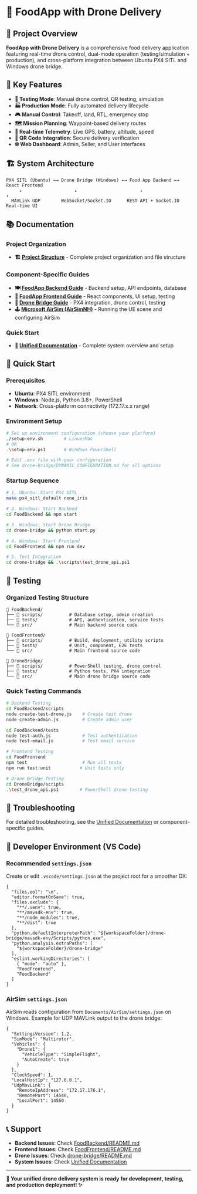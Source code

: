 # 🚁 FoodApp with Drone Delivery

## 🎯 Project Overview

**FoodApp with Drone Delivery** is a comprehensive food delivery application featuring real-time drone control, dual-mode operation (testing/simulation + production), and cross-platform integration between Ubuntu PX4 SITL and Windows drone bridge.

## 🌟 Key Features

- **🧪 Testing Mode**: Manual drone control, QR testing, simulation
- **🏭 Production Mode**: Fully automated delivery lifecycle
- **🎮 Manual Control**: Takeoff, land, RTL, emergency stop
- **🗺️ Mission Planning**: Waypoint-based delivery routes
- **📡 Real-time Telemetry**: Live GPS, battery, altitude, speed
- **📱 QR Code Integration**: Secure delivery verification
- **🌐 Web Dashboard**: Admin, Seller, and User interfaces

## 🏗️ System Architecture

```
PX4 SITL (Ubuntu) ←→ Drone Bridge (Windows) ←→ Food App Backend ←→ React Frontend
     ↓                    ↓                        ↓                    ↓
  MAVLink UDP        WebSocket/Socket.IO      REST API + Socket.IO   Real-time UI
```

## 📚 Documentation

### **Project Organization**
- **🏗️ [Project Structure](PROJECT_STRUCTURE.md)** - Complete project organization and file structure

### **Component-Specific Guides**
- **🍽️ [FoodApp Backend Guide](FoodBackend/README.md)** - Backend setup, API endpoints, database
- **🎨 [FoodApp Frontend Guide](FoodFrontend/README.md)** - React components, UI setup, testing
- **🚁 [Drone Bridge Guide](drone-bridge/README.md)** - PX4 integration, drone control, testing
- **🕹️ [Microsoft AirSim (AirSimNH)](AirSimNH/readme.md)** - Running the UE scene and configuring AirSim

### **Quick Start**
- **🚀 [Unified Documentation](UNIFIED_DRONE_DELIVERY_DOCUMENTATION.md)** - Complete system overview and setup

## 🚀 Quick Start

### **Prerequisites**
- **Ubuntu**: PX4 SITL environment
- **Windows**: Node.js, Python 3.8+, PowerShell
- **Network**: Cross-platform connectivity (172.17.x.x range)

### **Environment Setup**
```bash
# Set up environment configuration (choose your platform)
./setup-env.sh        # Linux/Mac
# OR
.\setup-env.ps1       # Windows PowerShell

# Edit .env file with your configuration
# See drone-bridge/DYNAMIC_CONFIGURATION.md for all options
```

### **Startup Sequence**
   ```bash
# 1. Ubuntu: Start PX4 SITL
make px4_sitl_default none_iris

# 2. Windows: Start Backend
cd FoodBackend && npm start

# 3. Windows: Start Drone Bridge
cd drone-bridge && python start.py

# 4. Windows: Start Frontend
cd FoodFrontend && npm run dev

# 5. Test Integration
cd drone-bridge && .\scripts\test_drone_api.ps1
```

## 🧪 Testing

### **Organized Testing Structure**
```
📁 FoodBackend/
├── 📁 scripts/          # Database setup, admin creation
├── 📁 tests/            # API, authentication, service tests
└── 📁 src/              # Main backend source code

📁 FoodFrontend/
├── 📁 scripts/          # Build, deployment, utility scripts
├── 📁 tests/            # Unit, component, E2E tests
└── 📁 src/              # Main frontend source code

📁 DroneBridge/
├── 📁 scripts/          # PowerShell testing, drone control
├── 📁 tests/            # Python tests, PX4 integration
└── 📁 src/              # Main drone bridge source code
```

### **Quick Testing Commands**
```bash
# Backend Testing
cd FoodBackend/scripts
node create-test-drone.js    # Create test drone
node create-admin.js         # Create admin user

cd FoodBackend/tests
node test-auth.js            # Test authentication
node test-email.js           # Test email service

# Frontend Testing
cd FoodFrontend
npm test                     # Run all tests
npm run test:unit           # Unit tests only

# Drone Bridge Testing
cd DroneBridge/scripts
.\test_drone_api.ps1        # PowerShell drone testing
```

## 🔧 Troubleshooting

For detailed troubleshooting, see the [Unified Documentation](UNIFIED_DRONE_DELIVERY_DOCUMENTATION.md) or component-specific guides.

## 🧰 Developer Environment (VS Code)

### Recommended `settings.json`
Create or edit `.vscode/settings.json` at the project root for a smoother DX:

```
{
  "files.eol": "\n",
  "editor.formatOnSave": true,
  "files.exclude": {
    "**/.venv": true,
    "**/mavsdk-env": true,
    "**/node_modules": true,
    "**/dist": true
  },
  "python.defaultInterpreterPath": "${workspaceFolder}/drone-bridge/mavsdk-env/Scripts/python.exe",
  "python.analysis.extraPaths": [
    "${workspaceFolder}/drone-bridge"
  ],
  "eslint.workingDirectories": [
    { "mode": "auto" },
    "FoodFrontend",
    "FoodBackend"
  ]
}
```

### AirSim `settings.json`
AirSim reads configuration from `Documents/AirSim/settings.json` on Windows. Example for UDP MAVLink output to the drone bridge:

```
{
  "SettingsVersion": 1.2,
  "SimMode": "Multirotor",
  "Vehicles": {
    "Drone1": {
      "VehicleType": "SimpleFlight",
      "AutoCreate": true
    }
  },
  "ClockSpeed": 1,
  "LocalHostIp": "127.0.0.1",
  "UdpMavLink": {
    "RemoteIpAddress": "172.17.176.1",
    "RemotePort": 14540,
    "LocalPort": 14550
  }
}
```

## 📞 Support

- **Backend Issues**: Check [FoodBackend/README.md](FoodBackend/README.md)
- **Frontend Issues**: Check [FoodFrontend/README.md](FoodFrontend/README.md)
- **Drone Issues**: Check [drone-bridge/README.md](drone-bridge/README.md)
- **System Issues**: Check [Unified Documentation](UNIFIED_DRONE_DELIVERY_DOCUMENTATION.md)

---

**🚁 Your unified drone delivery system is ready for development, testing, and production deployment! ✨**


